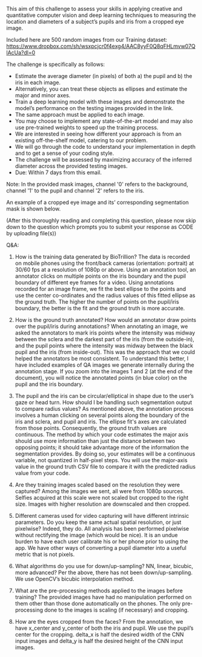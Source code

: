 This aim of this challenge to assess your skills in applying creative and quantitative computer vision and deep learning techniques to measuring the location and diameters of a subject’s pupils and iris from a cropped eye image.

Included here are 500 random images from our Training dataset:
https://www.dropbox.com/sh/wsxpcjcr0f4exg4/AAC8yyF0Q8qFHLmvw07QlAcUa?dl=0

The challenge is specifically as follows:
- Estimate the average diameter (in pixels) of both a) the pupil and b) the iris in each image.
- Alternatively, you can treat these objects as ellipses and estimate the major and minor axes.
- Train a deep learning model with these images and demonstrate the model’s performance on the testing images provided in the link.
- The same approach must be applied to each image.
- You may choose to implement any state-of-the-art model and may also use pre-trained weights to speed up the training process.
- We are interested in seeing how different your approach is from an existing off-the-shelf model, catering to our problem.
- We will go through the code to understand your implementation in depth and to get a sense of your coding style.
- The challenge will be assessed by maximizing accuracy of the inferred diameter across the provided testing images.
- Due: Within 7 days from this email.

Note: In the provided mask images, channel '0' refers to the background, channel '1' to the pupil and channel '2' refers to the iris.

An example of a cropped eye image and its’ corresponding segmentation mask is shown below.

(After this thoroughly reading and completing this question, please now skip down to the question which prompts you to submit your response as CODE by uploading file(s))


Q&A:
1. How is the training data generated by BioTrillion?
The data is recorded on mobile phones using the front/back cameras (orientation: portrait) at 30/60 fps at a resolution of 1080p or above. Using an annotation tool, an annotator clicks on multiple points on the iris boundary and the pupil boundary of different eye frames for a video. Using annotations recorded for an image frame, we fit the best ellipse to the points and use the center co-ordinates and the radius values of this fitted ellipse as the ground truth. The higher the number of points on the pupil/iris boundary, the better is the fit and the ground truth is more accurate.

2. How is the ground truth annotated? How would an annotator draw points over the pupil/iris during annotations?
When annotating an image, we asked the annotators to mark iris points where the intensity was midway between the sclera and the darkest part of the iris (from the outside-in), and the pupil points where the intensity was midway between the black pupil and the iris (from inside-out). This was the approach that we could helped the annotators be most consistent. To understand this better, I have included examples of QA images we generate internally during the annotation stage. If you zoom into the images 1 and 2 (at the end of the document), you will notice the annotated points (in blue color) on the pupil and the iris boundary.

3. The pupil and the iris can be circular/elliptical in shape due to the user’s gaze or head turn. How should I be handling such segmentation output to compare radius values?
As mentioned above, the annotation process involves a human clicking on several points along the boundary of the iris and sclera, and pupil and iris. The ellipse fit's axes are calculated from those points. Consequently, the ground truth values are continuous. The method by which your code estimates the major axis should use more information than just the distance between two opposing points; it should take advantage more of the information the segmentation provides. By doing so, your estimates will be a continuous variable, not quantized in half-pixel steps. You will use the major-axis value in the ground truth CSV file to compare it with the predicted radius value from your code.

4. Are they training images scaled based on the resolution they were captured?
Among the images we sent, all were from 1080p sources. Selfies acquired at this scale were not scaled but cropped to the right size. Images with higher resolution are downscaled and then cropped.

5. Different cameras used for video capturing will have different intrinsic parameters. Do you keep the same actual spatial resolution, or just pixelwise?
Indeed, they do. All analysis has been performed pixelwise without rectifying the image (which would be nice). It is an undue burden to have each user calibrate his or her phone prior to using the app. We have other ways of converting a pupil diameter into a useful metric that is not pixels.

6. What algorithms do you use for down/up-sampling? NN, linear, bicubic, more advanced?
Per the above, there has not been down/up-sampling. We use OpenCV’s bicubic interpolation method.

7. What are the pre-processing methods applied to the images before training?
The provided images have had no manipulation performed on them other than those done automatically on the phones. The only pre-processing done to the images is scaling (if necessary) and cropping.

8. How are the eyes cropped from the faces?
From the annotation, we have x_center and y_center of both the iris and pupil. We use the pupil’s center for the cropping. delta_x is half the desired width of the CNN input images and delta_y is half the desired height of the CNN input images.